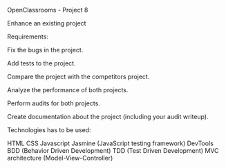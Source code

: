 OpenClassrooms - Project 8


Enhance an existing project

Requirements:

Fix the bugs in the project.

Add tests to the project.

Compare the project with the competitors project.

Analyze the performance of both projects.

Perform audits for both projects.

Create documentation about the project (including your audit writeup).

Technologies has to be used:

HTML
CSS
Javascript
Jasmine (JavaScript testing framework)
DevTools
BDD (Behavior Driven Development)
TDD (Test Driven Development)
MVC architecture (Model-View-Controller)
